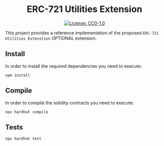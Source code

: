 <div align="center">

# ERC-721 Utilities Extension


[![License: CC0-1.0](https://img.shields.io/badge/License-CC0-yellow.svg)](https://creativecommons.org/publicdomain/zero/1.0/)

</div>

This project provides a reference implementation of the proposed `ERC-721 Utilities Extenstion` OPTIONAL extension.

## Install

In order to install the required dependencies you need to execute:
```shell
npm install
```

## Compile

In order to compile the solidity contracts you need to execute:
```shell
npx hardhat compile
```

## Tests

```shell
npx hardhat test
```